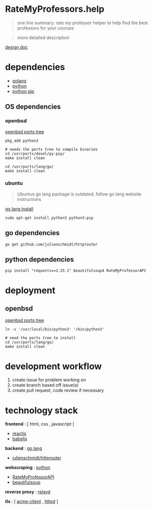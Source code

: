 # RateMyProfessors.help
> one line summary: rate my professor helper to help find the best professors for your courses

> more detailed description

[design doc](https://docs.google.com/document/d/18EV5vSysP4g-dQlOz8RPAOX1CN95_Bku6ngtJE6O48w/edit#heading=h.ng2zz6cp2tz0)

# dependencies

- [golang](https://go.dev/)
- [python](https://www.python.org/)
- [python pip](https://github.com/pypa/pip)

## OS dependencies 
### openbsd 

[openbsd ports tree](https://www.openbsd.org/faq/ports/ports.html)
```
pkg_add python3

# needs the ports tree to compile binaries
cd /usr/ports/devel/py-pip/
make install clean

cd /usr/ports/lang/go/
make install clean
```

### ubuntu 

> Ubuntus go lang package is outdated, follow go lang website instructions

[go lang install](https://tip.golang.org/doc/install)

```
sudo apt-get install python3 python3-pip 
```


## go dependencies


```
go get github.com/julienschmidt/httprouter
```

## python dependencies

```
pip install "requests==2.25.1" beautifulsoup4 RateMyProfessorAPI
```


# deployment 

## openbsd 

[openbsd ports tree](https://www.openbsd.org/faq/ports/ports.html)

```
ln -s '/usr/local/bin/python3' '/bin/python3'

# need the ports tree to install
cd /usr/ports/lang/go/
make install clean

```

# development workflow
1. create issue for problem working on
2. create branch based off issue(s)
3. create pull request, code review if necessary

# technology stack

__frontend__ : [ html, css , javascript ]
- [reactjs](https://reactjs.org/docs/)
- [babeljs](https://babeljs.io/docs/en)

__backend__ : [go lang](https://go.dev/learn/)
- [julienschmidt/httprouter](https://pkg.go.dev/github.com/julienschmidt/httprouter)

__webscraping__ : [python](https://docs.python.org/3/)
- [RateMyProfessorAPI](https://pypi.org/project/RateMyProfessorAPI/)
- [beautifulsoup](https://pypi.org/project/beautifulsoup4/)

__reverse proxy__ : [relayd](https://man.openbsd.org/relayd.8)

__tls__ : [ [acme-client](https://man.openbsd.org/acme-client.1) , [httpd](https://man.openbsd.org/httpd.8) ]

